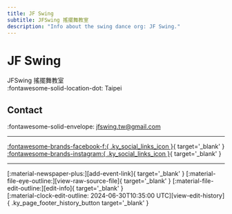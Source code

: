 ```yaml
---
title: JF Swing
subtitle: JFSwing 搖擺舞教室
description: "Info about the swing dance org: JF Swing."
---
```


# JF Swing

JFSwing 搖擺舞教室  
:fontawesome-solid-location-dot: Taipei  


## Contact

:fontawesome-solid-envelope: <jfswing.tw@gmail.com>  

---

 [:fontawesome-brands-facebook-f:{ .ky_social_links_icon }](https://www.facebook.com/jfswing.tw){ target='_blank' } [:fontawesome-brands-instagram:{ .ky_social_links_icon }](https://instagram.com/swing_jf){ target='_blank' }

---

<div class="ky_page_footer" markdown>
<div class="ky_page_footer_trailing" markdown="span">
[:material-newspaper-plus:][add-event-link]{ target='_blank' }
[:material-file-eye-outline:][view-raw-source-file]{ target='_blank' }
[:material-file-edit-outline:][edit-info]{ target='_blank' }
</div>
<div class="ky_page_footer_leading" markdown="span">
[:material-clock-edit-outline: 2024-06-30T10:35:00 UTC][view-edit-history]{ .ky_page_footer_history_button target='_blank' }
</div>
</div>

[add-event-link]: https://github.com/swingdance/events/issues/new?assignees=&labels=add+event&projects=&template=02-add_entity.yml&title=%5Bzh_TW%5D%20%3CName%3E&region=zh_TW&province=Taipei&city=Taipei&org_id=jf-swing "Add Event"
[view-raw-source-file]: https://github.com/swingdance/orgs/blob/main/zh_TW/jf-swing.json "View Raw Source File"
[edit-info]: https://github.com/swingdance/orgs/issues/new?assignees=&labels=update+org&projects=&template=03-update_entity.yml&title=%5Bzh_TW%5D%20JF%20Swing&region=zh_TW&id=jf-swing&name=JF%20Swing "Edit Info"

[view-edit-history]: https://github.com/swingdance/orgs/commits/main/zh_TW/jf-swing.json "View Edit History"
